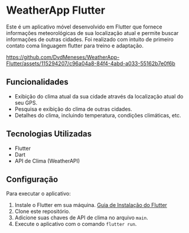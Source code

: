 # WeatherApp Flutter

Este é um aplicativo móvel desenvolvido em Flutter que fornece informações meteorológicas de sua localização atual e permite buscar informações de outras cidades.
Foi realizado com intuito de primeiro contato coma linguagem flutter para treino e adaptação.


https://github.com/DvdMeneses/WeatherApp-Flutter/assets/115294207/c96a04a8-84f4-4abd-a033-55162b7e0f6b


## Funcionalidades

- Exibição do clima atual da sua cidade através da localização atual do seu GPS.
- Pesquisa e exibição do clima de outras cidades.
- Detalhes do clima, incluindo temperatura, condições climáticas, etc.


## Tecnologias Utilizadas

- Flutter
- Dart
- API de Clima (WeatherAPI)

## Configuração

Para executar o aplicativo:

1. Instale o Flutter em sua máquina. [Guia de Instalação do Flutter](https://flutter.dev/docs/get-started/install)
2. Clone este repositório.
3. Adicione suas chaves de API de clima no arquivo `main`.
4. Execute o aplicativo com o comando `flutter run`.


